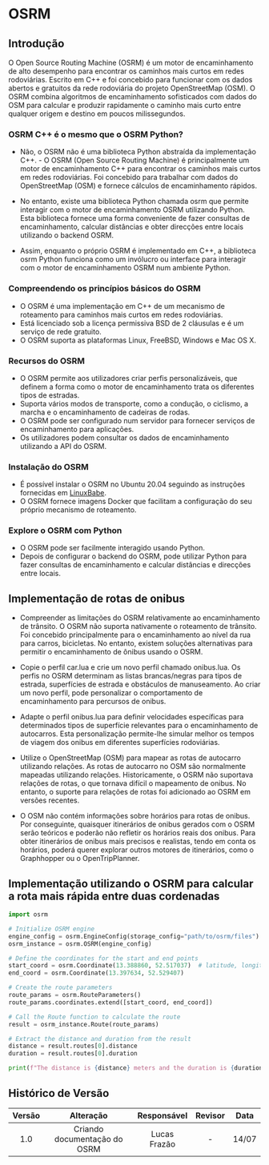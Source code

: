 # OSRM

## Introdução

O Open Source Routing Machine (OSRM) é um motor de encaminhamento de alto desempenho para encontrar os caminhos mais curtos em redes rodoviárias. Escrito em C++ e foi concebido para funcionar com os dados abertos e gratuitos da rede rodoviária do projeto OpenStreetMap (OSM). O OSRM combina algoritmos de encaminhamento sofisticados com dados do OSM para calcular e produzir rapidamente o caminho mais curto entre qualquer origem e destino em poucos milissegundos.

### OSRM C++ é o mesmo que o OSRM Python?

- Não, o OSRM não é uma biblioteca Python abstraída da implementação C++. - O OSRM (Open Source Routing Machine) é principalmente um motor de encaminhamento C++ para encontrar os caminhos mais curtos em redes rodoviárias. Foi concebido para trabalhar com dados do OpenStreetMap (OSM) e fornece cálculos de encaminhamento rápidos.

- No entanto, existe uma biblioteca Python chamada osrm que permite interagir com o motor de encaminhamento OSRM utilizando Python. Esta biblioteca fornece uma forma conveniente de fazer consultas de encaminhamento, calcular distâncias e obter direcções entre locais utilizando o backend OSRM.

- Assim, enquanto o próprio OSRM é implementado em C++, a biblioteca osrm Python funciona como um invólucro ou interface para interagir com o motor de encaminhamento OSRM num ambiente Python.

### Compreendendo os princípios básicos do OSRM

- O OSRM é uma implementação em C++ de um mecanismo de roteamento para caminhos mais curtos em redes rodoviárias.
- Está licenciado sob a licença permissiva BSD de 2 cláusulas e é um serviço de rede gratuito.
- O OSRM suporta as plataformas Linux, FreeBSD, Windows e Mac OS X.

### Recursos do OSRM

- O OSRM permite aos utilizadores criar perfis personalizáveis, que definem a forma como o motor de encaminhamento trata os diferentes tipos de estradas.
- Suporta vários modos de transporte, como a condução, o ciclismo, a marcha e o encaminhamento de cadeiras de rodas.
- O OSRM pode ser configurado num servidor para fornecer serviços de encaminhamento para aplicações.
- Os utilizadores podem consultar os dados de encaminhamento utilizando a API do OSRM.

### Instalação do OSRM

- É possível instalar o OSRM no Ubuntu 20.04 seguindo as instruções fornecidas em [LinuxBabe](https://www.linuxbabe.com/ubuntu/install-osrm-ubuntu-20-04-open-source-routing-machine).
- O OSRM fornece imagens Docker que facilitam a configuração do seu próprio mecanismo de roteamento.

### Explore o OSRM com Python

- O OSRM pode ser facilmente interagido usando Python.
- Depois de configurar o backend do OSRM, pode utilizar Python para fazer consultas de encaminhamento e calcular distâncias e direcções entre locais.

## Implementação de rotas de onibus

- Compreender as limitações do OSRM relativamente ao encaminhamento de trânsito. O OSRM não suporta nativamente o roteamento de trânsito. Foi concebido principalmente para o encaminhamento ao nível da rua para carros, bicicletas. No entanto, existem soluções alternativas para permitir o encaminhamento de ônibus usando o OSRM.

- Copie o perfil car.lua e crie um novo perfil chamado onibus.lua. Os perfis no OSRM determinam as listas brancas/negras para tipos de estrada, superfícies de estrada e obstáculos de manuseamento. Ao criar um novo perfil, pode personalizar o comportamento de encaminhamento para percursos de onibus.

- Adapte o perfil onibus.lua para definir velocidades específicas para determinados tipos de superfície relevantes para o encaminhamento de autocarros. Esta personalização permite-lhe simular melhor os tempos de viagem dos onibus em diferentes superfícies rodoviárias.

- Utilize o OpenStreetMap (OSM) para mapear as rotas de autocarro utilizando relações. As rotas de autocarro no OSM são normalmente mapeadas utilizando relações. Historicamente, o OSRM não suportava relações de rotas, o que tornava difícil o mapeamento de onibus. No entanto, o suporte para relações de rotas foi adicionado ao OSRM em versões recentes.

- O OSM não contém informações sobre horários para rotas de onibus. Por conseguinte, quaisquer itinerários de onibus gerados com o OSRM serão teóricos e poderão não refletir os horários reais dos onibus. Para obter itinerários de onibus mais precisos e realistas, tendo em conta os horários, poderá querer explorar outros motores de itinerários, como o Graphhopper ou o OpenTripPlanner.

## Implementação utilizando o OSRM para calcular a rota mais rápida entre duas cordenadas

```python
import osrm

# Initialize OSRM engine
engine_config = osrm.EngineConfig(storage_config="path/to/osrm/files")
osrm_instance = osrm.OSRM(engine_config)

# Define the coordinates for the start and end points
start_coord = osrm.Coordinate(13.388860, 52.517037)  # latitude, longitude
end_coord = osrm.Coordinate(13.397634, 52.529407)

# Create the route parameters
route_params = osrm.RouteParameters()
route_params.coordinates.extend([start_coord, end_coord])

# Call the Route function to calculate the route
result = osrm_instance.Route(route_params)

# Extract the distance and duration from the result
distance = result.routes[0].distance
duration = result.routes[0].duration

print(f"The distance is {distance} meters and the duration is {duration} seconds.")
```

## Histórico de Versão

| Versão |          Alteração           | Responsável  | Revisor | Data  |
| :----: | :--------------------------: | :----------: | :-----: | :---: |
|  1.0   | Criando documentação do OSRM | Lucas Frazão |    -    | 14/07 |
